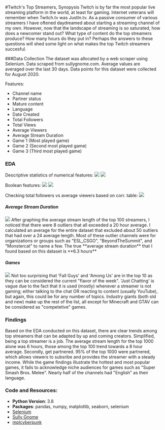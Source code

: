 #Twitch's Top Streamers, Synopysis
Twitch is by far the most popular live streaming platform in the world, at least for gaming. Internet veterans will remember when Twitch.tv was JustIn.tv. As a passive consumer of various streamers I have oftened daydreamed about starting a streaming channel of my own. However, now that the landscape of streaming is so saturated, how does a newcomer stand out? What type of content do the top streamers produce? How many hours do they put in? Perhaps the answers to these questions will shed some light on what makes the top Twitch streamers succesful. 

###Data Collection
The dataset was allocated by a web scraper using Selenium. Data scraped from sullygnome.com. Average values are averaged over the last 30 days. Data points for this dataset were collected for August 2020.

Features:
- Channel name
- Partner status
- Mature content
- Language
- Date Created
- Total Followers
- Total Views 
- Average Viewers
- Average Stream Duration
- Game 1 (Most played game)
- Game 2 (Second most played game)
- Game 3 (Third most played game)

### EDA
Descriptive statistics of numerical features:
<img src='imgs/table.png'>
<img src='imgs/corr.png'>

Boolean features:
<img src='imgs/partner.png'>
<img src='imgs/mature.png'>

Checking total followers vs average viewers based on corr. table:
<img src='imgs/tfvsav.png'>

##### Average Stream Duration
<img src='imgs/avg_duration.png'>
After graphing the average stream length of the top 100 streamers, I noticed that there were 8 outliers that all exceeded a 20 hour average. I calculated an average for the entire dataset that excluded about 50 outliers that had over a 24 average length. Most of these outlier channels were for organizations or groups such as "ESL_CSGO", "BeyondTheSummit", and "Monstercat" to name a few. The true **average stream duration** that I found based on this dataset is **6.3 hours**

##### Games
<img src='img/games.png'>
Not too surprising that 'Fall Guys' and 'Among Us' are in the top 10 as they can be considered the current "flavor of the week". 'Just Chatting' is vague due to the fact that it is used (mostly) whenever a streamer is not gaming; either talking to the chat OR reacting to content (usually YouTube), but again, this could be for any number of topics. Industry giants (both old and new) make up the rest of the list, all except for Minecraft and GTAV can be considered as "competetive" games.

### Findings
Based on the EDA conducted on this dataset, there are clear trends among top streamers that can be adapted by up and coming creators. Simplified, being a top streamer is a job. The average stream length for the top 1000 alone was 6 hours, those among the top 100 trend towards a 8 hour average. Secondly, get partnered. 95% of the top 1000 were partnered, which allows viewers to subsribe and provides the streamer with a steady income. While the game findings illustrate the hottest and most popular games, it fails to acknowledge niche audiences for games such as "Super Smash Bros. Melee". Nearly half of the channels had "English" as their language. 

### Code and Resources:
- **Python Version**: 3.8 
- **Packages**: pandas, numpy, matplotlib, seaborn, selenium
- [Selenium](https://selenium-python.readthedocs.io/)
- [Sully Gnome](https://www.sullygnome.com)
- [mplcyberpunk](https://github.com/dhaitz/mplcyberpunk)
